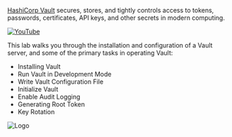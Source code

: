 [HashiCorp Vault](https://www.vaultproject.io) secures, stores, and tightly controls access to tokens, passwords, certificates, API keys, and other secrets in modern computing. 

[![YouTube](https://s3-us-west-1.amazonaws.com/education-yh/Armon_whiteboard.png)](https://youtu.be/VYfl-DpZ5wM)


This lab walks you through the installation and configuration of a Vault server, and some of the primary tasks in operating Vault:

- Installing Vault
- Run Vault in Development Mode
- Write Vault Configuration File
- Initialize Vault
- Enable Audit Logging
- Generating Root Token
- Key Rotation

<img src="https://s3-us-west-1.amazonaws.com/education-yh/Vault_Icon_FullColor.png" alt="Logo"/>
